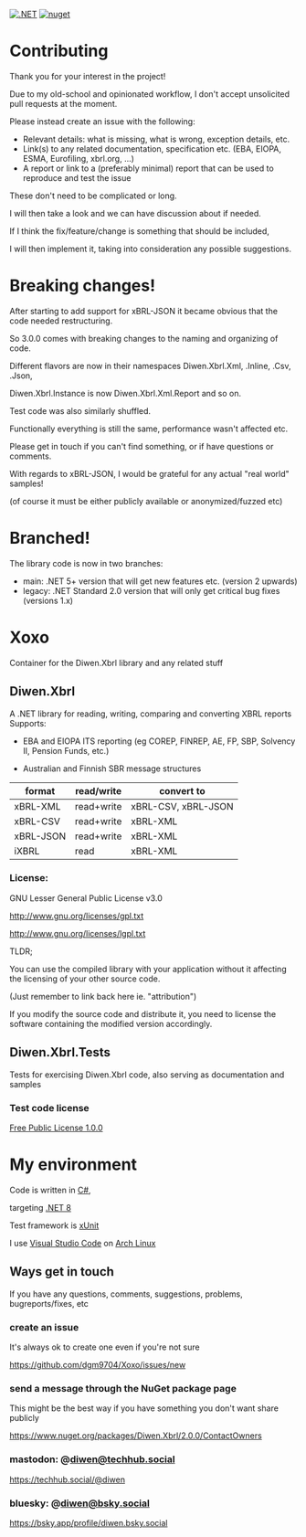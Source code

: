 [![.NET](https://github.com/dgm9704/Xoxo/actions/workflows/dotnet.yml/badge.svg)](https://github.com/dgm9704/Xoxo/actions/workflows/dotnet.yml)
[![nuget](https://img.shields.io/nuget/v/Diwen.Xbrl.svg)](https://www.nuget.org/packages/Diwen.Xbrl/)

# Contributing
Thank you for your interest in the project!

Due to my old-school and opinionated workflow, I don't accept unsolicited pull requests at the moment.

Please instead create an issue with the following:
- Relevant details: what is missing, what is wrong, exception details, etc.
- Link(s) to any related documentation, specification etc. (EBA, EIOPA, ESMA, Eurofiling, xbrl.org, ...)
- A report or link to a (preferably minimal) report that can be used to reproduce and test the issue

These don't need to be complicated or long.

I will then take a look and we can have discussion about if needed.

If I think the fix/feature/change is something that should be included, 

I will then implement it, taking into consideration any possible suggestions.


# Breaking changes!
After starting to add support for xBRL-JSON it became obvious that the code needed restructuring.

So 3.0.0 comes with breaking changes to the naming and organizing of code. 

Different flavors are now in their namespaces Diwen.Xbrl.Xml, .Inline, .Csv, .Json, 

Diwen.Xbrl.Instance is now Diwen.Xbrl.Xml.Report and so on.

Test code was also similarly shuffled.

Functionally everything is still the same, performance wasn't affected etc.

Please get in touch if you can't find something, or if have questions or comments.

With regards to xBRL-JSON, I would be grateful for any actual "real world" samples! 

(of course it must be either publicly available or anonymized/fuzzed etc)


# Branched!
The library code is now in two branches:
- main: .NET 5+ version that will get new features etc. (version 2 upwards)
- legacy: .NET Standard 2.0 version that will only get critical bug fixes (versions 1.x)

# Xoxo
Container for the Diwen.Xbrl library and any related stuff


## Diwen.Xbrl
A .NET library for reading, writing, comparing and converting XBRL reports
Supports:

- EBA and EIOPA ITS reporting (eg COREP, FINREP, AE, FP, SBP, Solvency II, Pension Funds, etc.)

- Australian and Finnish SBR message structures

| format    | read/write | convert to          |
| --------  | --------   | -------             |
| xBRL-XML  | read+write | xBRL-CSV, xBRL-JSON |
| xBRL-CSV  | read+write | xBRL-XML            |
| xBRL-JSON | read+write | xBRL-XML            |
| iXBRL     | read       | xBRL-XML            |


### License:

GNU Lesser General Public License v3.0

http://www.gnu.org/licenses/gpl.txt

http://www.gnu.org/licenses/lgpl.txt


TLDR; 

You can use the compiled library with your application without it affecting the licensing of your other source code. 

(Just remember to link back here ie. "attribution")

If you modify the source code and distribute it, you need to license the software containing the modified version accordingly.

## Diwen.Xbrl.Tests
Tests for exercising Diwen.Xbrl code, also serving as documentation and samples

### Test code license 
[Free Public License 1.0.0](https://opensource.org/licenses/FPL-1.0.0)


# My environment
Code is written in [C#](https://docs.microsoft.com/en-us/dotnet/csharp/index), 

targeting [.NET 8](https://learn.microsoft.com/en-us/dotnet/api/?view=net-8.0)

Test framework is [xUnit](https://xunit.net/)

I use [Visual Studio Code](https://code.visualstudio.com/) 
on [Arch Linux](https://www.archlinux.org/)

## Ways get in touch
If you have any questions, comments, suggestions, problems, bugreports/fixes, etc

### create an issue 
It's always ok to create one even if you're not sure

https://github.com/dgm9704/Xoxo/issues/new

### send a message through the NuGet package page
This might be the best way if you have something you don't want share publicly

https://www.nuget.org/packages/Diwen.Xbrl/2.0.0/ContactOwners

### mastodon: @diwen@techhub.social
https://techhub.social/@diwen

### bluesky: @diwen@bsky.social
https://bsky.app/profile/diwen.bsky.social
